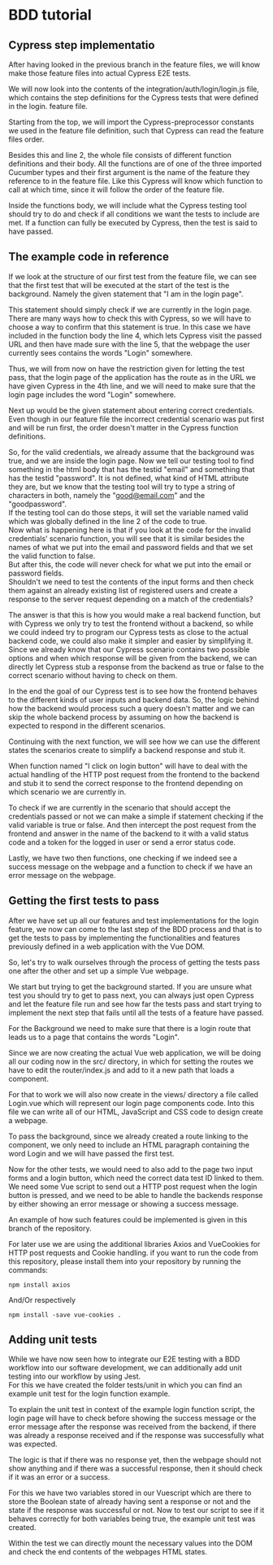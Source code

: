 # BDD tutorial

## Cypress step implementatio
After having looked in the previous branch in the feature files, we will know make those feature files into actual Cypress E2E tests.

We will now look into the contents of the integration/auth/login/login.js file, which contains the step definitions for the Cypress tests that were defined in the login. feature file.

Starting from the top, we will import the Cypress-preprocessor constants we used in the feature file definition, such that Cypress can read the feature files order.

Besides this and line 2, the whole file consists of different function definitions and their body. All the functions are of one of the three imported Cucumber types and their first argument is the name of the feature they reference to in the feature file. Like this Cypress will know which function to call at which time, since it will follow the order of the feature file.

Inside the functions body, we will include what the Cypress testing tool should try to do and check if all conditions we want the tests to include are met. If a function can fully be executed by Cypress, then the test is said to have passed.

## The example code in reference
If we look at the structure of our first test from the feature file, we can see that the first test that will be executed at the start of the test is the background. Namely the given statement that "I am in the login page".

This statement should simply check if we are currently in the login page. There are many ways how to check this with Cypress, so we will have to choose a way to confirm that this statement is true. In this case we have included in the function body the line 4, which lets Cypress visit the passed URL and then have made sure with the line 5, that the webpage the user currently sees contains the words "Login" somewhere.

Thus, we will from now on have the restriction given for letting the test pass, that the login page of the application has the route as in the URL we have given Cypress in the 4th line, and we will need to make sure that the login page includes the word "Login" somewhere.

Next up would be the given statement about entering correct credentials. Even though in our feature file the incorrect credential scenario was put first and will be run first, the order doesn't matter in the Cypress function definitions.

So, for the valid credentials, we already assume that the background was true, and we are inside the login page. Now we tell our testing tool to find something in the html body that has the testid "email" and something that has the testid "password". It is not defined, what kind of HTML attribute they are, but we know that the testing tool will try to type a string of characters in both, namely the "good@email.com" and the "goodpassword".\
If the testing tool can do those steps, it will set the variable named valid which was globally defined in the line 2 of the code to true.\
Now what is happening here is that if you look at the code for the invalid credentials’ scenario function, you will see that it is similar besides the names of what we put into the email and password fields and that we set the valid function to false.\
But after this, the code will never check for what we put into the email or password fields.\
Shouldn't we need to test the contents of the input forms and then check them against an already existing list of registered users and create a response to the server request depending on a match of the credentials? 

The answer is that this is how you would make a real backend function, but with Cypress we only try to test the frontend without a backend, so while we could indeed try to program our Cypress tests as close to the actual backend code, we could also make it simpler and easier by simplifying it.\
Since we already know that our Cypress scenario contains two possible options and when which response will be given from the backend, we can directly let Cypress stub a response from the backend as true or false to the correct scenario without having to check on them.

In the end the goal of our Cypress test is to see how the frontend behaves to the different kinds of user inputs and backend data. So, the logic behind how the backend would process such a query doesn't matter and we can skip the whole backend process by assuming on how the backend is expected to respond in the different scenarios.

Continuing with the next function, we will see how we can use the different states the scenarios create to simplify a backend response and stub it.

When function named "I click on login button" will have to deal with the actual handling of the HTTP post request from the frontend to the backend and stub it to send the correct response to the frontend depending on which scenario we are currently in.

To check if we are currently in the scenario that should accept the credentials passed or not we can make a simple if statement checking if the valid variable is true or false. And then intercept the post request from the frontend and answer in the name of the backend to it with a valid status code and a token for the logged in user or send a error status code.

Lastly, we have two then functions, one checking if we indeed see a success message on the webpage and a function to check if we have an error message on the webpage.

## Getting the first tests to pass
After we have set up all our features and test implementations for the login feature, we now can come to the last step of the BDD process and that is to get the tests to pass by implementing the functionalities and features previously defined in a web application with the Vue DOM.

So, let's try to walk ourselves through the process of getting the tests pass one after the other and set up a simple Vue webpage.

We start but trying to get the background started. If you are unsure what test you should try to get to pass next, you can always just open Cypress and let the feature file run and see how far the tests pass and start trying to implement the next step that fails until all the tests of a feature have passed.

For the Background we need to make sure that there is a login route that leads us to a page that contains the words "Login".

Since we are now creating the actual Vue web application, we will be doing all our coding now in the src/ directory, in which for setting the routes we have to edit the router/index.js and add to it a new path that loads a component.

For that to work we will also now create in the views/ directory a file called Login.vue which will represent our login page components code. Into this file we can write all of our HTML, JavaScript and CSS code to design create a webpage.

To pass the background, since we already created a route linking to the component, we only need to include an HTML paragraph containing the word Login and we will have passed the first test.

Now for the other tests, we would need to also add to the page two input forms and a login button, which need the correct data test ID linked to them. We need some Vue script to send out a HTTP post request when the login button is pressed, and we need to be able to handle the backends response by either showing an error message or showing a success message.

An example of how such features could be implemented is given in this branch of the repository.

For later use we are using the additional libraries Axios and VueCookies for HTTP post requests and Cookie handling. if you want to run the code from this repository, please install them into your repository by running the commands:
```
npm install axios 
```
And/Or respectively
```
npm install -save vue-cookies .
```
## Adding unit tests
While we have now seen how to integrate our E2E testing with a BDD workflow into our software development, we can additionally add unit testing into our workflow by using Jest.\
For this we have created the folder tests/unit in which you can find an example unit test for the login function example.

To explain the unit test in context of the example login function script, the login page will have to check before showing the success message or the error message after the response was received from the backend, if there was already a response received and if the response was successfully what was expected.

The logic is that if there was no response yet, then the webpage should not show anything and if there was a successful response, then it should check if it was an error or a success.

For this we have two variables stored in our Vuescript which are there to store the Boolean state of already having sent a response or not and the state if the response was successful or not. Now to test our script to see if it behaves correctly for both variables being true, the example unit test was created.

Within the test we can directly mount the necessary values into the DOM and check the end contents of the webpages HTML states.
